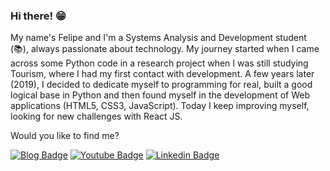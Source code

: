 ### Hi there! 😁


My name's Felipe and I'm a Systems Analysis and Development student (📚), always passionate about technology. My journey started when I came across some Python code in a research project when I was still studying Tourism, where I had my first contact with development. A few years later (2019), I decided to dedicate myself to programming for real, built a good logical base in Python and then found myself in the development of Web applications (HTML5, CSS3, JavaScript). Today I keep improving myself, looking for new challenges with React JS.

Would you like to find me?

[![Blog Badge](https://img.shields.io/badge/Site-felipecardoso-black)](https://felipecard.github.io/site_felipe_cardoso/)
[![Youtube Badge](https://img.shields.io/badge/-Youtube-FF0000?style=flat-square&labelColor=FF0000&logo=youtube&logoColor=white&link=https://youtube.com/c/felipecardoso)](https://www.youtube.com/channel/UCVICskqDBiy-JGH_diJN7cg/videos?view_as=subscriber)
[![Linkedin Badge](https://img.shields.io/badge/-LinkedIn-blue?style=flat-square&logo=Linkedin&logoColor=white&link=https://www.linkedin.com/in/felipecardoso)](https://www.linkedin.com/in/felipe-cardoso-70bb5732/)


